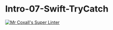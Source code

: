 # Intro-07-Swift-TryCatch
[![Mr Coxall's Super Linter](https://github.com/ICS4U-Programming-SpencerS/Intro-07-Swift-TryCatch/workflows/Mr%20Coxall's%20Super%20Linter/badge.svg)](https://github.com/ICS4U-Programming-SpencerS/Intro-07-Swift-TryCatch/actions/)

